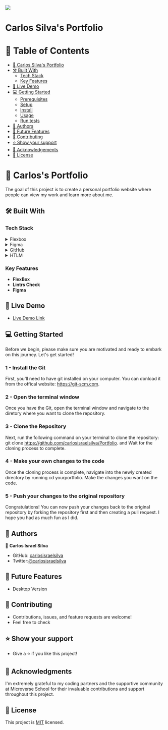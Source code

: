 ![](https://img.shields.io/badge/Microverse-blueviolet)
<a name="readme-top"></a>

# Carlos Silva's Portfolio

# 📗 Table of Contents

- [📖 Carlos Silva's Portfolio](#about-project)
- [⚒ Built With](#built-with)
    - [Tech Stack](#tech-stack)
    - [Key Features](#key-features)
- [🚀 Live Demo](#live-demo)
- [💻 Getting Started](#getting-started)
    - [Prerequisites](#prerequisites)
    - [Setup](#setup)
    - [Install](#install)
    - [Usage ](#usage-)
    - [Run tests](#run-tests)
- [👥 Authors](#authors)
- [🔭 Future Features](#future-features)
- [🤝 Contributing](#contributing)
- [⭐️ Show your support](#support)
- [🙏 Acknowledgements](#acknowledgements)
- [📝 License](#license)


# 📖 Carlos's Portfolio <a name="about-project"></a>

The goal of this project is to create a personal portfolio website where people can view my work and learn more about me.

## 🛠 Built With <a name="built-with"></a>

### Tech Stack <a name="tech-stack"></a>

<details>
  <summary>Flexbox</summary>
  <ul>
    <li><a href="https://flexbox.org/">Flexbox</a></li>
  </ul>
</details>

<details>
  <summary>Figma</summary>
  <ul>
    <li><a href="https://figma.com/">Figma</a></li>
  </ul>
</details>

<details>
<summary>GitHub</summary>
  <ul>
    <li><a href="https://github.COM/">GitHub</a></li>
  </ul>
</details>
<details>
<summary>HTLM</summary>
  <ul>
    <li><a href="https://HTML.COM/">HTML</a></li>
  </ul>
</details>


### Key Features <a name="key-features"></a>

- **FlexBox**
- **Lintrs Check**
- **Figma**


## 🚀 Live Demo <a name="live-demo"></a>

- [Live Demo Link](https://github.com/carlosisraelsilva/Portfolio)


## 💻 Getting Started <a name="getting-started"></a>

Before we begin, please make sure you are motivated and ready to embark on this journey. Let's get started!

### 1 - Install the Git

First, you'll need to have git installed on your computer. You can donload it from the offical website: https://git-scm.com.

### 2 - Open the terminal window

Once you have the Git, open the terminal window and navigate to the diretory where you want to clone the repository.

### 3 - Clone the Repository 

Next, run the following command on your terminal to clone the repository: git clone https://github.com/carlosisraelsilva/Portfolio. and Wait for the cloning process to complete.

### 4 - Make your own changes to the code 

Once the cloning process is complete, navigate into the newly created directory by running cd yourportfolio. Make the changes you want on the code.

### 5 - Push your changes to the original repository

Congratulations! You can now push your changes back to the original repository by forking the repository first and then creating a pull request.
I hope you had as much fun as I did.


## 👥 Authors <a name="authors"></a>

👤 **Carlos Israel Silva**

- GitHub: [carlosisraelsilva](https://github.com/carlosisraelsilva)
- Twitter:[@carlosisraelsilva](https://twitter.com/carlosisraels)


## 🔭 Future Features <a name="future-features"></a>

- Desktop Version


## 🤝 Contributing <a name="contributing"></a>

- Contributions, issues, and feature requests are welcome!
- Feel free to check


## ⭐️ Show your support <a name="support"></a>

- Give a ⭐️ if you like this project!



## 🙏 Acknowledgments <a name="acknowledgements"></a>

I'm extremely grateful to my coding partners and the supportive community at Microverse School for their invaluable contributions and support throughout this project.

## 📝 License <a name="license"></a>

This project is [MIT](https://github.com/carlosisraelsilva/Portfolio/blob/main/LICENSE) licensed.